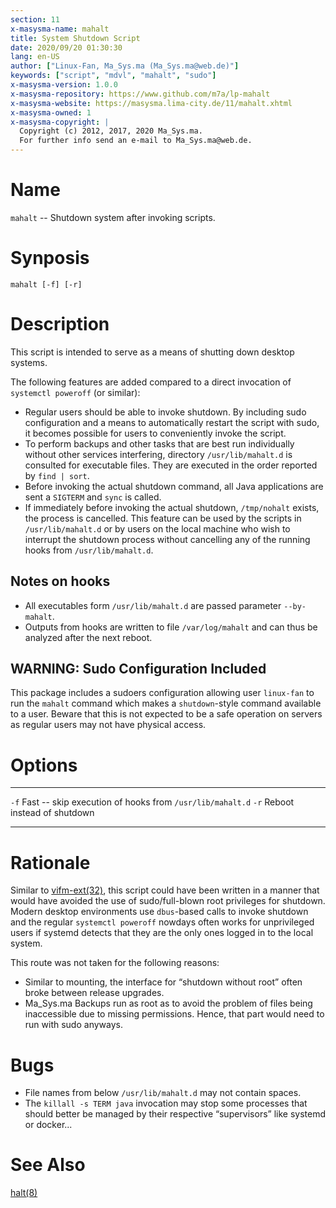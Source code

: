 ```yaml
---
section: 11
x-masysma-name: mahalt
title: System Shutdown Script
date: 2020/09/20 01:30:30
lang: en-US
author: ["Linux-Fan, Ma_Sys.ma (Ma_Sys.ma@web.de)"]
keywords: ["script", "mdvl", "mahalt", "sudo"]
x-masysma-version: 1.0.0
x-masysma-repository: https://www.github.com/m7a/lp-mahalt
x-masysma-website: https://masysma.lima-city.de/11/mahalt.xhtml
x-masysma-owned: 1
x-masysma-copyright: |
  Copyright (c) 2012, 2017, 2020 Ma_Sys.ma.
  For further info send an e-mail to Ma_Sys.ma@web.de.
---
```

Name
====

`mahalt` -- Shutdown system after invoking scripts.

Synposis
========

	mahalt [-f] [-r]

Description
===========

This script is intended to serve as a means of shutting down desktop systems.

The following features are added compared to a direct invocation of
`systemctl poweroff` (or similar):

 * Regular users should be able to invoke shutdown. By including
   sudo configuration and a means to automatically restart the script with sudo,
   it becomes possible for users to conveniently invoke the script.
 * To perform backups and other tasks that are best run individually without
   other services interfering, directory `/usr/lib/mahalt.d` is consulted for
   executable files. They are executed in the order reported by `find | sort`.
 * Before invoking the actual shutdown command, all Java applications are sent
   a `SIGTERM` and `sync` is called.
 * If immediately before invoking the actual shutdown, `/tmp/nohalt` exists,
   the process is cancelled. This feature can be used by the scripts in
   `/usr/lib/mahalt.d` or by users on the local machine who wish to interrupt
   the shutdown process without cancelling any of the running hooks from
   `/usr/lib/mahalt.d`.

## Notes on hooks

 * All executables form `/usr/lib/mahalt.d` are passed parameter `--by-mahalt`.
 * Outputs from hooks are written to file `/var/log/mahalt` and can thus be
   analyzed after the next reboot.

## WARNING: Sudo Configuration Included

This package includes a sudoers configuration allowing user `linux-fan` to
run the `mahalt` command which makes a `shutdown`-style command available to a
user. Beware that this is not expected to be a safe operation on servers as
regular users may not have physical access.

Options
=======

----  --------------------------------------------------------
`-f`  Fast -- skip execution of hooks from `/usr/lib/mahalt.d`
`-r`  Reboot instead of shutdown
----  --------------------------------------------------------

Rationale
=========

Similar to [vifm-ext(32)](../32/vifm-ext.xhtml), this script could have been
written in a manner that would have avoided the use of sudo/full-blown root
privileges for shutdown. Modern desktop environments use `dbus`-based calls
to invoke shutdown and the regular `systemctl poweroff` nowdays often works for
unprivileged users if systemd detects that they are the only ones logged in to
the local system.

This route was not taken for the following reasons:

 * Similar to mounting, the interface for “shutdown without root” often broke
   between release upgrades.
 * Ma_Sys.ma Backups run as root as to avoid the problem of files being
   inaccessible due to missing permissions. Hence, that part would need to
   run with sudo anyways.

Bugs
====

 * File names from below `/usr/lib/mahalt.d` may not contain spaces.
 * The `killall -s TERM java` invocation may stop some processes that should
   better be managed by their respective “supervisors” like systemd or docker...

See Also
========

[halt(8)](https://manpages.debian.org/buster/sysvinit-core/halt.8.en.html)
